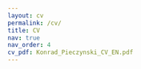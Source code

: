 ```yaml
---
layout: cv
permalink: /cv/
title: CV
nav: true
nav_order: 4
cv_pdf: Konrad_Pieczynski_CV_EN.pdf
---
```


